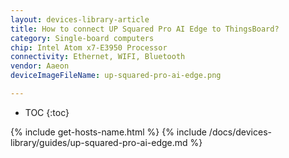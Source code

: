 ```yaml
---
layout: devices-library-article
title: How to connect UP Squared Pro AI Edge to ThingsBoard?
category: Single-board computers
chip: Intel Atom x7-E3950 Processor
connectivity: Ethernet, WIFI, Bluetooth
vendor: Aaeon
deviceImageFileName: up-squared-pro-ai-edge.png

---
```



* TOC
{:toc}

{% include get-hosts-name.html %}
{% include /docs/devices-library/guides/up-squared-pro-ai-edge.md %}